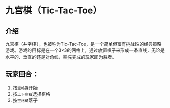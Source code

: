 # 九宫棋（Tic-Tac-Toe）

## 介绍
九宫棋（井字棋），也被称为Tic-Tac-Toe，是一个简单但富有挑战性的经典策略游戏。游戏的目标是在一个3×3的网格上，通过放置棋子来形成一条直线，无论是水平的、垂直的还是对角线，率先完成的玩家即为胜者。

## 玩家回合：

1. 按`空格键`开始
2. 按`上下左右`选择棋格
3. 按`空格键`落子
